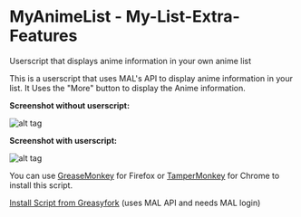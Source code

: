 # MyAnimeList - My-List-Extra-Features
Userscript that displays anime information in your own anime list

This is a userscript that uses MAL's API to display anime information in your list.
It Uses the "More" button to display the Anime information.

<b>Screenshot without userscript:</b>


![alt tag](https://cloud.githubusercontent.com/assets/10130747/9981279/80e0008a-5fb9-11e5-8769-f43073edbab0.png)


<b>Screenshot with userscript:</b>


![alt tag](https://cloud.githubusercontent.com/assets/10130747/9981278/80dfa9a0-5fb9-11e5-823f-e5f477a651d7.png)

You can use [GreaseMonkey](https://addons.mozilla.org/nl/firefox/addon/greasemonkey/) for Firefox or [TamperMonkey](https://chrome.google.com/webstore/detail/tampermonkey/dhdgffkkebhmkfjojejmpbldmpobfkfo) for Chrome to install this script.

[Install Script from Greasyfork](https://greasyfork.org/nl/scripts/12560-mal-extra) (uses MAL API and needs MAL login)

